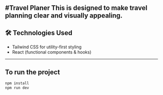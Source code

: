 #Travel Planer
This is designed to make travel planning clear and visually appealing.
---

## 🛠️ Technologies Used

- Tailwind CSS for utility-first styling
- React (functional components & hooks)

---

## To run the project

```bash
npm install
npm run dev
